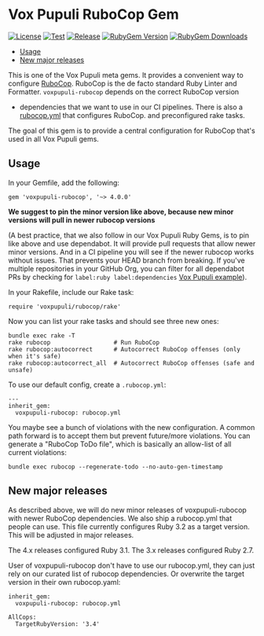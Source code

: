 # Vox Pupuli RuboCop Gem

[![License](https://img.shields.io/github/license/voxpupuli/voxpupuli-rubocop.svg)](https://github.com/voxpupuli/voxpupuli-rubocop/blob/master/LICENSE)
[![Test](https://github.com/voxpupuli/voxpupuli-rubocop/actions/workflows/ci.yml/badge.svg)](https://github.com/voxpupuli/voxpupuli-rubocop/actions/workflows/ci.yml)
[![Release](https://github.com/voxpupuli/voxpupuli-rubocop/actions/workflows/release.yml/badge.svg)](https://github.com/voxpupuli/voxpupuli-rubocop/actions/workflows/release.yml)
[![RubyGem Version](https://img.shields.io/gem/v/voxpupuli-rubocop.svg)](https://rubygems.org/gems/voxpupuli-rubocop)
[![RubyGem Downloads](https://img.shields.io/gem/dt/voxpupuli-rubocop.svg)](https://rubygems.org/gems/voxpupuli-rubocop)

* [Usage](#usage)
* [New major releases](#new-major-releases)

This is one of the Vox Pupuli meta gems. It provides a convenient way to
configure [RuboCop](https://rubocop.org/). RuboCop is the de facto standard Ruby
Linter and Formatter. `voxpupuli-rubocop` depends on the correct RuboCop version
+ dependencies that we want to use in our CI pipelines. There is also a
[rubocop.yml](rubocop.yml) that configures RuboCop. and preconfigured rake
tasks.

The goal of this gem is to provide a central configuration for RuboCop that's
used in all Vox Pupuli gems.

## Usage

In your Gemfile, add the following:

```
gem 'voxpupuli-rubocop', '~> 4.0.0'
```

**We suggest to pin the minor version like above, because new minor versions will pull in newer rubocop versions**

(A best practice, that we also follow in our Vox Pupuli Ruby Gems, is to pin
like above and use dependabot. It will provide pull requests that allow
newer minor versions. And in a CI pipeline you will see if the newer rubocop
works without issues. That prevents your HEAD branch from breaking. If you've
multiple repositories in your GitHub Org, you can filter for all dependabot PRs
by checking for `label:ruby label:dependencies` [Vox Pupuli example](https://github.com/pulls?q=is%3Aopen+is%3Apr+archived%3Afalse+label%3Aruby+label%3Adependencies+user%3Avoxpupuli+)).

In your Rakefile, include our Rake task:

```
require 'voxpupuli/rubocop/rake'
```

Now you can list your rake tasks and should see three new ones:

```terminal
bundle exec rake -T
rake rubocop                  # Run RuboCop
rake rubocop:autocorrect      # Autocorrect RuboCop offenses (only when it's safe)
rake rubocop:autocorrect_all  # Autocorrect RuboCop offenses (safe and unsafe)
```

To use our default config, create a `.rubocop.yml`:

```
---
inherit_gem:
  voxpupuli-rubocop: rubocop.yml
```

You maybe see a bunch of violations with the new configuration. A common path
forward is to accept them but prevent future/more violations. You can generate
a "RuboCop ToDo file", which is basically an allow-list of all current
violations:

```
bundle exec rubocop --regenerate-todo --no-auto-gen-timestamp
```

## New major releases

As described above, we will do new minor releases of voxpupuli-rubocop with newer RuboCop dependencies.
We also ship a rubocop.yml that people can use.
This file currently configures Ruby 3.2 as a target version.
This will be adjusted in major releases.

The 4.x releases configured Ruby 3.1.
The 3.x releases configured Ruby 2.7.

User of voxpupuli-rubocop don't have to use our rubocop.yml, they can just rely
on our curated list of rubocop dependencies. Or overwrite the target version in
their own rubocop.yaml:

```
inherit_gem:
  voxpupuli-rubocop: rubocop.yml

AllCops:
  TargetRubyVersion: '3.4'
```
